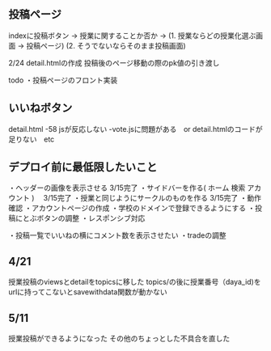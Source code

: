 ## 投稿ページ

indexに投稿ボタン -> 授業に関することか否か -> (1. 授業ならどの授業化選ぶ画面 -> 投稿ページ) (2. そうでないならそのまま投稿画面)

2/24
detail.htmlの作成
投稿後のページ移動の際のpk値の引き渡し

todo
・投稿ページのフロント実装


## いいねボタン

detail.html -58 jsが反応しない
-vote.jsに問題がある　or detail.htmlのコードが足りない　etc

## デプロイ前に最低限したいこと
・ヘッダーの画像を表示させる 3/15完了
・サイドバーを作る(
    ホーム
    検索
    アカウント
)　 3/15完了
・授業と同じようにサークルのものを作る  3/15完了
・動作確認
・アカウントページの作成
・学校のドメインで登録できるようにする
・投稿にとぶボタンの調整
・レスポンシブ対応

・投稿一覧でいいねの横にコメント数を表示させたい
・tradeの調整

## 4/21
授業投稿のviewsとdetailをtopicsに移した
topics/の後に授業番号（daya_id)をurlに持ってこないとsavewithdata関数が動かない

## 5/11
授業投稿ができるようになった
その他のちょっとした不具合を直した